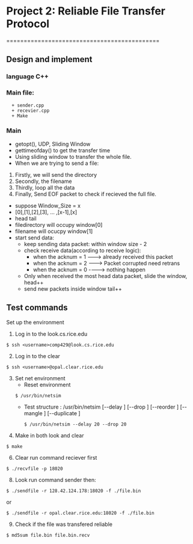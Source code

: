# Project 2: Reliable File Transfer Protocol
============================================
## Design and implement
   ### language C++
   ### Main file: 
      + sender.cpp
      + recevier.cpp
      + Make
   ### Main 
   - getopt(), UDP, Sliding Window
   - gettimeofday() to get the transfer time
   - Using sliding window to transfer the whole file.
   - When we are trying to send a file:
   1. Firstly, we will send the directory
   2. Secondly, the filename
   3. Thirdly, loop all the data
   4. Finally, Send EOF packet to check if recieved the full file.
   - suppose Window_Size = x
   - [0],[1],[2],[3], ... ,[x-1],[x]
   - head                        tail
   - filedirectory will occupy window[0]
   - filename will ocucpy window[1]
   - start send data:
      - keep sending data packet: within window size - 2 
      - check receive data(according to receive logic):
        - when the acknum = 1 ---> already received this packet
        - when the acknum = 2 ---> Packet corrupted need retrans
        - when the acknum = 0 ----> nothing happen
      - Only when received the most head data packet, slide the window, head++
      - send new packets inside window tail++
   
   

## Test commands
Set up the environment

1. Log in to the look.cs.rice.edu
```
$ ssh <username>comp429@look.cs.rice.edu
```
2. Log in to the clear
```
$ ssh <username>@opal.clear.rice.edu
```
3. Set net environment
   - Reset environment
    ```
    $ /usr/bin/netsim
    ```
   - Test structure :
   /usr/bin/netsim [--delay <percent>] [--drop <percent>]
                    [--reorder <percent>] [--mangle <percent>]
                    [--duplicate <percent>]
     ```
     $ /usr/bin/netsim --delay 20 --drop 20
     ```
5. Make in both look and clear
```
$ make
```
6. Clear run command reciever first
```
$ ./recvfile -p 18020
```
8. Look run command sender then:
```
$ ./sendfile -r 128.42.124.178:18020 -f ./file.bin
```
or
```
$ ./sendfile -r opal.clear.rice.edu:18020 -f ./file.bin
```
9. Check if the file was transfered reliable
```
$ md5sum file.bin file.bin.recv
```
